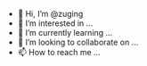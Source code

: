 - 👋 Hi, I’m @zuging
- 👀 I’m interested in ...
- 🌱 I’m currently learning ...
- 💞️ I’m looking to collaborate on ...
- 📫 How to reach me ...

<!---
zuging/zuging is a ✨ special ✨ repository because its `README.md` (this file) appears on your GitHub profile.
You can click the Preview link to take a look at your changes.
--->
